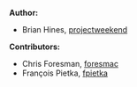 **Author:**
- Brian Hines, [projectweekend](https://github.com/projectweekend)


**Contributors:**
- Chris Foresman, [foresmac](https://github.com/foresmac)
- François Pietka, [fpietka](https://github.com/fpietka)
